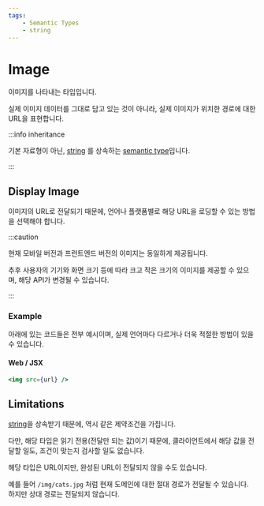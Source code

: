 ```yaml
---
tags:
    - Semantic Types
    - string
---
```


# Image

이미지를 나타내는 타입입니다.

실제 이미지 데이터를 그대로 담고 있는 것이 아니라, 실제 이미지가 위치한 경로에 대한 URL을 표현합니다.

:::info inheritance

기본 자료형이 아닌, [string](../primitive/string.md) 를 상속하는 [semantic type](./README.md)입니다.

:::

## Display Image

이미지의 URL로 전달되기 때문에, 언어나 플랫폼별로 해당 URL을 로딩할 수 있는 방법을 선택해야 합니다.

:::caution

현재 모바일 버전과 프런트엔드 버전의 이미지는 동일하게 제공됩니다.

추후 사용자의 기기와 화면 크기 등에 따라 크고 작은 크기의 이미지를 제공할 수 있으며, 해당 API가 변경될 수 있습니다.

:::

### Example

아래에 있는 코드들은 전부 예시이며, 실제 언어마다 다르거나 더욱 적절한 방법이 있을 수 있습니다.

#### Web / JSX

```jsx
<img src={url} />
```

## Limitations

[string](../primitive/string.md)을 상속받기 때문에, 역시 같은 제약조건을 가집니다.

다만, 해당 타입은 읽기 전용(전달만 되는 값)이기 때문에, 클라이언트에서 해당 값을 전달할 일도, 조건이 맞는지 검사할 일도 없습니다.

해당 타입은 URL이지만, 완성된 URL이 전달되지 않을 수도 있습니다.

예를 들어 `/img/cats.jpg` 처럼 현재 도메인에 대한 절대 경로가 전달될 수 있습니다. 하지만 상대 경로는 전달되지 않습니다.
